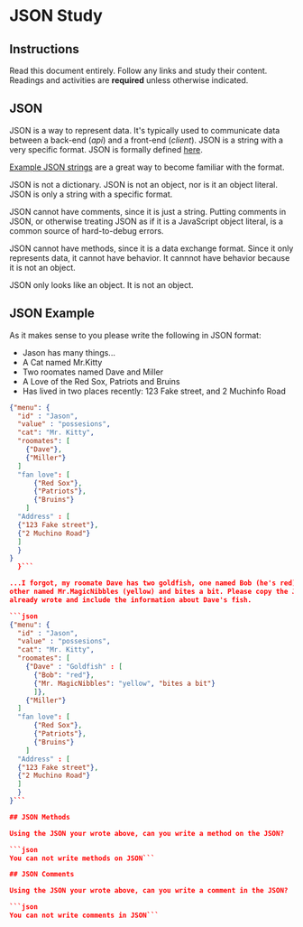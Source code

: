 # JSON Study

## Instructions

Read this document entirely. Follow any links and study their content. Readings
and activities are **required** unless otherwise indicated.

## JSON

JSON is a way to represent data. It's typically used to communicate data between
a back-end (*api*) and a front-end (*client*). JSON is a string with a very
specific format. JSON is formally defined [here](http://www.json.org/).

[Example JSON strings](http://json.org/example.html) are a great way to become
familiar with the format.

JSON is not a dictionary. JSON is not an object, nor is it an object literal.
JSON is only a string with a specific format.

JSON cannot have comments, since it is just a string. Putting comments in JSON,
or otherwise treating JSON as if it is a JavaScript object literal, is a common
source of hard-to-debug errors.

JSON cannot have methods, since it is a data exchange format. Since it only
represents data, it cannot have behavior. It cannnot have behavior because it is
not an object.

JSON only looks like an object. It is not an object.

## JSON Example

As it makes sense to you please write the following in JSON format:

-  Jason has many things...
- A Cat named Mr.Kitty
- Two roomates named Dave and Miller
- A Love of the Red Sox, Patriots and Bruins
- Has lived in two places recently: 123 Fake street, and 2 Muchinfo Road

```json
{"menu": {
  "id" : "Jason",
  "value" : "possesions",
  "cat": "Mr. Kitty",
  "roomates": [
    {"Dave"},
    {"Miller"}
  ]
  "fan love": [
      {"Red Sox"},
      {"Patriots"},
      {"Bruins"}
    ]
  "Address" : [
  {"123 Fake street"},
  {"2 Muchino Road"}
  ]
  }
}
  }```

...I forgot, my roomate Dave has two goldfish, one named Bob (he's red) and the
other named Mr.MagicNibbles (yellow) and bites a bit. Please copy the JSON you
already wrote and include the information about Dave's fish.

```json
{"menu": {
  "id" : "Jason",
  "value" : "possesions",
  "cat": "Mr. Kitty",
  "roomates": [
    {"Dave" : "Goldfish" : [
      {"Bob": "red"},
      {"Mr. MagicNibbles": "yellow", "bites a bit"}
      ]},
    {"Miller"}
  ]
  "fan love": [
      {"Red Sox"},
      {"Patriots"},
      {"Bruins"}
    ]
  "Address" : [
  {"123 Fake street"},
  {"2 Muchino Road"}
  ]
  }
}```

## JSON Methods

Using the JSON your wrote above, can you write a method on the JSON?

```json
You can not write methods on JSON```

## JSON Comments

Using the JSON your wrote above, can you write a comment in the JSON?

```json
You can not write comments in JSON```
